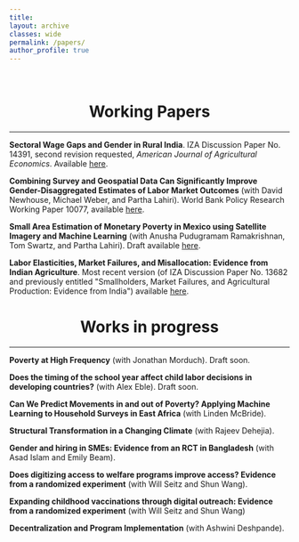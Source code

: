 ```yaml
---
title: 
layout: archive
classes: wide
permalink: /papers/
author_profile: true
---
```

<br/> 


# <center> Working Papers </center>
- - -



**Sectoral Wage Gaps and Gender in Rural India**. IZA Discussion Paper No. 14391, second revision requested, _American Journal of Agricultural Economics_. Available [here](assets/papers/Merfeld_Wages.pdf).

**Combining Survey and Geospatial Data Can Significantly Improve Gender-Disaggregated Estimates of Labor Market Outcomes** (with David Newhouse, Michael Weber, and Partha Lahiri). World Bank Policy Research Working Paper 10077, available [here](https://documents.worldbank.org/en/publication/documents-reports/documentdetail/099321406092229138/idu016f95e0806fc6044ea0b843007d5dc0ef17e).

**Small Area Estimation of Monetary Poverty in Mexico using Satellite Imagery and Machine Learning** (with Anusha Pudugramam Ramakrishnan, Tom Swartz, and Partha Lahiri). Draft available [here](https://www.dropbox.com/s/7jnmf8ugg7dd35x/Merfeld\%20et\%20al.\%20\%282021\%29_SAEpoverty.pdf?dl=0).

**Labor Elasticities, Market Failures, and Misallocation: Evidence from Indian Agriculture**. Most recent version (of IZA Discussion Paper No. 13682 and previously entitled "Smallholders, Market Failures, and Agricultural Production: Evidence from India") available [here](https://www.dropbox.com/s/g0pjo7v6z6tq2gg/Merfeld_Misallocation.pdf?dl=0). 






# <center> Works in progress </center>
- - -

**Poverty at High Frequency** (with Jonathan Morduch). Draft soon.

**Does the timing of the school year affect child labor decisions in developing countries?** (with Alex Eble). Draft soon.

**Can We Predict Movements in and out of Poverty? Applying Machine Learning to Household Surveys in East Africa** (with Linden McBride).

**Structural Transformation in a Changing Climate** (with Rajeev Dehejia).

**Gender and hiring in SMEs: Evidence from an RCT in Bangladesh** (with Asad Islam and Emily Beam).

**Does digitizing access to welfare programs improve access? Evidence from a randomized experiment** (with Will Seitz and Shun Wang).

**Expanding childhood vaccinations through digital outreach: Evidence from a randomized experiment** (with Will Seitz and Shun Wang)

**Decentralization and Program Implementation** (with Ashwini Deshpande).



